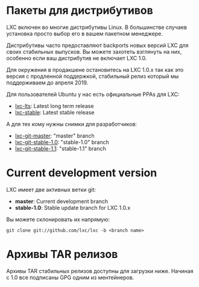 
# Пакеты для дистрибутивов
LXC включен во многие дистрибутивы Linux.
В большинстве случаев установка просто выбор его в вашем пакетном менеджере.

Дистрибутивы часто предоставляют backports новых версий LXC для своих стабильных выпусков.
Вы можете захотеть взглянуть на них, особенно если ваш дистрибутив не включает LXC 1.0.

Для окружения в продакшене остановитесь на LXC 1.0.x так как это версия с продленной поддержкой,
стабильный релиз который мы поддерживаем до апреля 2019.

Для пользователей Ubuntu у нас есть официальные PPAs для LXC:

 * [lxc-lts](https://launchpad.net/~ubuntu-lxc/+archive/lxc-lts): Latest long term release
 * [lxc-stable](https://launchpad.net/~ubuntu-lxc/+archive/lxc-stable): Latest stable release

А для тех кому нужны снимки для разработчиков:

 * [lxc-git-master](https://launchpad.net/~ubuntu-lxc/+archive/lxc-git-master): "master" branch
 * [lxc-git-stable-1.0](https://launchpad.net/~ubuntu-lxc/+archive/lxc-git-stable-1.0): "stable-1.0" branch
 * [lxc-git-stable-1.1](https://launchpad.net/~ubuntu-lxc/+archive/lxc-git-stable-1.1): "stable-1.1" branch

# Current development version

LXC имеет две активных ветки git:

 * **master**: Current development branch
 * **stable-1.0**: Stable update branch for LXC 1.0.x

Вы можете склонировать их напрямую:

    git clone git://github.com/lxc/lxc -b <branch name>

# Архивы TAR релизов

Архивы TAR стабильных релизов доступны для загрузки ниже.
Начиная с 1.0 все подписаны GPG одним из ментейнеров.
